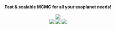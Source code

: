 <p align="center">
  <b>Fast & scalable MCMC for all your exoplanet needs!</b>
  <br><br>
  <a href="https://travis-ci.org/dfm/exoplanet"><img src="https://img.shields.io/travis/dfm/exoplanet/master.svg?colorB=EB5368&style=flat"/></a>
  <br>
  <a href="https://rodluger.github.io/starry"><img src="https://img.shields.io/badge/powered_by-starry-EB5368.svg?style=flat"/></a>
  <a href="https://celerite.readthedocs.io"><img src="https://img.shields.io/badge/powered_by-celerite-EB5368.svg?style=flat"/></a>
  <a href="https://docs.pymc.io"><img src="https://img.shields.io/badge/powered_by-pymc3-EB5368.svg?style=flat"/></a>
</p>
